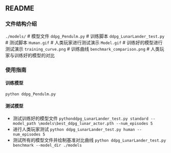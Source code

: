 ## README
### 文件结构介绍
`./models/`  # 模型文件
`ddpg_Pendulm.py` # 训练脚本 
`ddpg_LunarLander_test.py` # 测试脚本
`Human.gif` # 人类玩家进行测试演示
`Model.gif` # 训练好的模型进行测试演示
`training_curve.png` # 训练曲线
`benchmark_comparison.png` # 人类玩家与训练好的模型的对比

### 使用指南
#### 训练模型
`python ddpg_Pendulm.py`
#### 测试模型
- 测试训练好的模型文件
`pythonddpg_LunarLander_test.py standard --model_path \models\best_ddpg_lunar_actor.pth --num_episodes 5`
- 进行人类玩家测试
`python ddpg_LunarLander_test.py human --num_episodes 5`
- 测试所有的模型文件并绘制基准对比曲线
`python ddpg_LunarLander_test.py benchmark --model_dir ./models`

